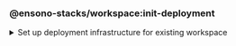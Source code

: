<!-- markdownlint-disable MD041 -->

### @ensono-stacks/workspace:init-deployment

<details>
<summary>Set up deployment infrastructure for existing workspace</summary>
Set up configuration for deployment & infra for the workspace.

Allows you to choose your recommended 3rd party provider options.

## Prerequisites

Workspace FE scaffolded using the `@ensono-stack/workspace:init` generator.

## Usage

Scaffold your NX workspace with deployment config using the following command:

```bash
nx g @ensono-stacks/workspace:init-deployment
```

### Command line arguments

Interactive options can instead be passed via the command line:

| Option           | Description                  | Type | Accepted Values | Default |
| ---------------- | ---------------------------- | ---- | --------------- | ------- |
| --pipelineRunner | Which pipeline runner to use | enum | [taskctl, none] | taskctl |

### Generator Output

If `--pipelineRunner=taskctl` is passed, the generator will also create a `build` directory:

```cs
├── workspace root
│   ├── build
│   ├── ├── azDevOps
│   ├── ├── ├── azuredevops-runner.yaml - Azure Devops pipeline definition. Consumes `stages` and `vars` files in this directory
│   ├── ├── ├── azuredevops-stages.yaml - Azure Devops pipeline stages
│   ├── ├── ├── azuredevops-vars.yaml - Azure Devops variable definitions required by the pipeline
│   ├── ├── taskctl
│   ├── ├── ├── contexts.yaml - Context definitions for taskctl
│   ├── ├── ├── tasks.yaml - Task definitions for taskctl to be consumed by the pipeline
```

`nx.json` is also updated with the pipeline runner entry

```json
"@ensono-stacks/workspace": {
    "init": {
        "pipelineRunner": "taskctl"
    }
}
```

This sets up a CI/CD pipeline to provide a smooth collaborative workflow.

Currently supported pipeline tools are [Azure Devops](https://azure.microsoft.com/en-gb/products/devops/) and [taskctl](https://github.com/taskctl/taskctl).

:::caution

The `build` files will only be generated if required project values have been collected from the [Ensono Stacks CLI](/docs/getting_started/setup#option-1-stacks-cli) or through the [@ensono-stacks/create-stacks-workspace](/docs/getting_started/setup#option-2-create-stacks-workspace-generator) plugin.

:::

</details>
